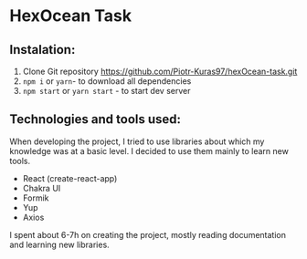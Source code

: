 # HexOcean Task

## Instalation:

1. Clone Git repository https://github.com/Piotr-Kuras97/hexOcean-task.git
2. `npm i` or `yarn`- to download all dependencies
3. `npm start` or `yarn start` - to start dev server

## Technologies and tools used:

When developing the project, I tried to use libraries about which my knowledge was at a basic level. I decided to use them mainly to learn new tools.

- React (create-react-app)
- Chakra UI
- Formik
- Yup
- Axios

I spent about 6-7h on creating the project, mostly reading documentation and learning new libraries.

